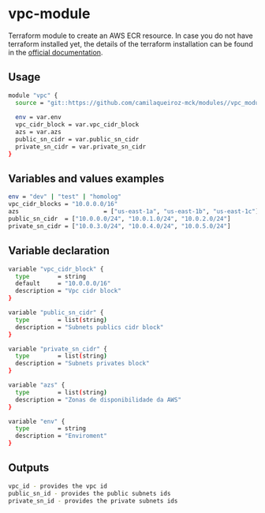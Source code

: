 # vpc-module
Terraform module to create an AWS ECR resource. In case you do not have terraform installed yet, the details of the terraform installation can be found in the [official documentation](https://www.terraform.io/intro/getting-started/install.html).

## Usage 

```bash
module "vpc" {
  source = "git::https://github.com/camilaqueiroz-mck/modules//vpc_module"
  
  env = var.env
  vpc_cidr_block = var.vpc_cidr_block
  azs = var.azs
  public_sn_cidr = var.public_sn_cidr
  private_sn_cidr = var.private_sn_cidr
}
```
## Variables and values examples

```bash 
env = "dev" | "test" | "homolog"
vpc_cidr_blocks = "10.0.0.0/16" 
azs                        = ["us-east-1a", "us-east-1b", "us-east-1c"]
public_sn_cidr  = ["10.0.0.0/24", "10.0.1.0/24", "10.0.2.0/24"]
private_sn_cidr = ["10.0.3.0/24", "10.0.4.0/24", "10.0.5.0/24"]
```

## Variable declaration 
```bash
variable "vpc_cidr_block" {
  type        = string
  default     = "10.0.0.0/16"
  description = "Vpc cidr block"
}

variable "public_sn_cidr" {
  type        = list(string)
  description = "Subnets publics cidr block"
}

variable "private_sn_cidr" {
  type        = list(string)
  description = "Subnets privates block"
}

variable "azs" {
  type        = list(string)
  description = "Zonas de disponibilidade da AWS"
}

variable "env" {
  type        = string
  description = "Enviroment"
}

```


## Outputs

```bash
vpc_id - provides the vpc id
public_sn_id - provides the public subnets ids
private_sn_id - provides the private subnets ids

```


